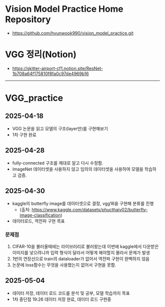 # Vision Model Practice Home Repository
- https://github.com/hyunwook990/vision_model_practice.git
# VGG 정리(Notion)
- https://skitter-airport-cf1.notion.site/ResNet-1b708a64f175810f8fa0c97de4969b16
---
# VGG_practice
## 2025-04-18
- VGG 논문을 읽고 모델의 구조(layer만)를 구현해보기
- 1차 구현 완료

## 2025-04-28
- fully-connected 구조를 제대로 알고 다시 수정함.
- ImageNet 데이터셋을 사용하지 않고 임의의 데이터셋을 사용하여 모델을 학습하고 검증.

## 2025-04-30
- kaggle의 butterfly image를 데이터셋으로 결정, vgg16을 구현해 분류를 진행
    - (출처: https://www.kaggle.com/datasets/phucthaiv02/butterfly-image-classification)
- 데이터로드, 역전파 구현 목표

### 문제점
1. CIFAR-10을 불러올때에는 라이브러리로 불러왔는데 이번에 kaggle에서 다운받은 이미지를 넣으려니까 입력 형식이 달라서 어떻게 해야할지 몰라서 문제가 발생
2. 1번의 연장선으로 train의 dataloader가 없어서 역전파 구현이 완벽하지 않음
3. 논문에 loss함수는 무엇을 사용했는지 없어서 구현을 못함.

## 2025-05-04
- 데이터 저장, 데이터 로드 코드를 분석 및 공부, 모델 학습까지 목표
- 1차 중단점 19:26 데이터 저장 완료, 데이터 로드 구현중